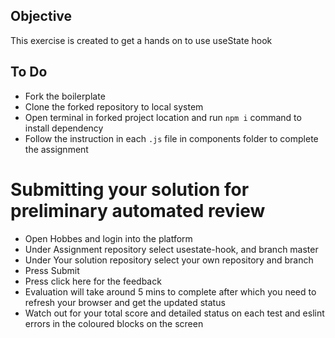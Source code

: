 
## Objective
This exercise is created to get a hands on to use useState hook

## To Do
- Fork the boilerplate
- Clone the forked repository to local system
- Open terminal in forked project location and run `npm i` command to install dependency
- Follow the instruction in each `.js` file in components folder to complete the assignment

# Submitting your solution for preliminary automated review
- Open Hobbes and login into the platform
- Under Assignment repository select usestate-hook, and branch master
- Under Your solution repository select your own repository and branch
- Press Submit
- Press click here for the feedback
- Evaluation will take around 5 mins to complete after which you need to refresh your browser and get the updated status
- Watch out for your total score and detailed status on each test and eslint errors in the coloured blocks on the screen
